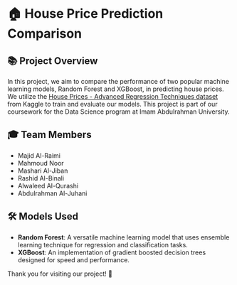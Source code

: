 # 🏠 House Price Prediction Comparison

## 📚 Project Overview
In this project, we aim to compare the performance of two popular machine learning models, Random Forest and XGBoost, in predicting house prices. We utilize the [House Prices - Advanced Regression Techniques dataset](https://www.kaggle.com/competitions/house-prices-advanced-regression-techniques/code) from Kaggle to train and evaluate our models. This project is part of our coursework for the Data Science program at Imam Abdulrahman University.

## 🎓 Team Members
- Majid Al-Raimi
- Mahmoud Noor
- Mashari Al-Jiban
- Rashid Al-Binali
- Alwaleed Al-Qurashi
- Abdulrahman Al-Juhani

## 🛠 Models Used
- **Random Forest**: A versatile machine learning model that uses ensemble learning technique for regression and classification tasks.
- **XGBoost**: An implementation of gradient boosted decision trees designed for speed and performance.


Thank you for visiting our project! 🚀

